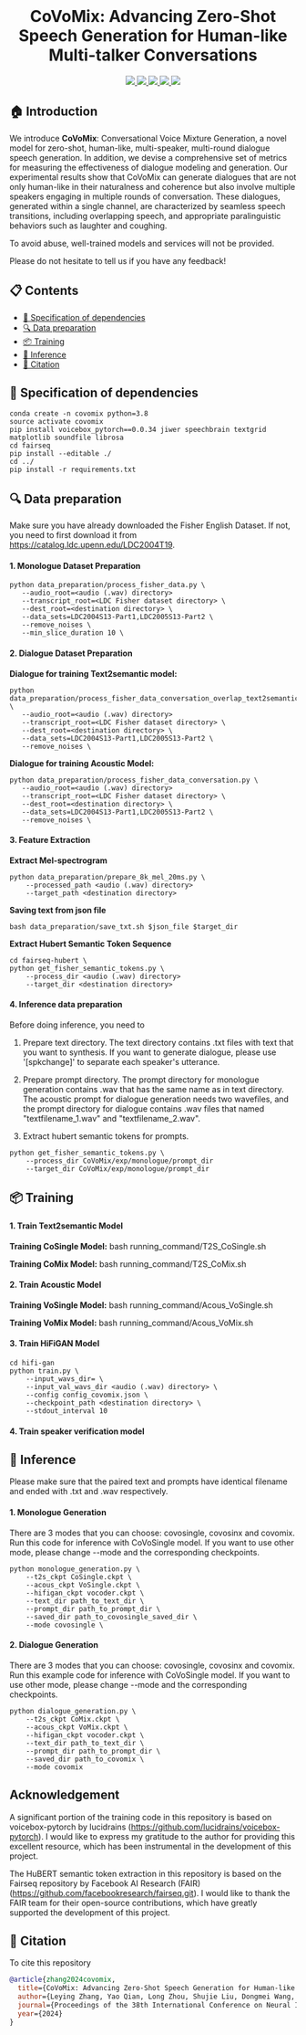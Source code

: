 <br>
<p align="center">
<h1 align="center"><strong>CoVoMix: Advancing Zero-Shot Speech Generation for Human-like Multi-talker Conversations
</strong></h1>
  </p>

<p align="center">
  <a href="https://arxiv.org/abs/2404.06690" target='_**blank**'>
    <img src="https://img.shields.io/badge/arxiv-2404.06690-blue?">
  </a> 
  <a href="https://arxiv.org/pdf/2404.06690" target='_blank'>
    <img src="https://img.shields.io/badge/Paper-📖-blue?">
  </a> 
  <a href="https://www.microsoft.com/en-us/research/project/covomix/" target='_blank'>
    <img src="https://img.shields.io/badge/Project-&#x1F680-blue">
  </a>
  <a href="https://youtu.be/OZPkBXhWT78" target='_blank'>
    <img src="https://img.shields.io/badge/Demo-&#x1f917-blue">
  </a>
  <a href="" target='_blank'>
    <img src="https://visitor-badge.laobi.icu/badge?page_id=OpenRobotLab.pointllm&left_color=gray&right_color=blue">
  </a>
</p>


## 🏠 Introduction

We introduce <b>CoVoMix</b>: Conversational Voice Mixture Generation, a novel model for zero-shot, human-like, multi-speaker, multi-round dialogue speech generation. In addition, we devise a comprehensive set of metrics for measuring the effectiveness of dialogue modeling and generation. Our experimental results show that CoVoMix can generate dialogues that are not only human-like in their naturalness and coherence but also involve multiple speakers engaging in multiple rounds of conversation. These dialogues, generated within a single channel, are characterized by seamless speech transitions, including overlapping speech, and appropriate paralinguistic behaviors such as laughter and coughing.

To avoid abuse, well-trained models and services will not be provided.

Please do not hesitate to tell us if you have any feedback!

## 📋 Contents
- [💬 Specification of dependencies](#specification-of-dependencies)
- [🔍 Data preparation](#data-preparation) 
- [📦 Training](#training)
- [🤖 Inference](#inference)
- [🔗 Citation](#citation)

## 💬 Specification of dependencies

```
conda create -n covomix python=3.8
source activate covomix
pip install voicebox_pytorch==0.0.34 jiwer speechbrain textgrid matplotlib soundfile librosa
cd fairseq 
pip install --editable ./
cd ../
pip install -r requirements.txt
```


## 🔍 Data preparation

Make sure you have already downloaded the Fisher English Dataset. If not, you need to first download it from https://catalog.ldc.upenn.edu/LDC2004T19. 

#### 1. Monologue Dataset Preparation
```
python data_preparation/process_fisher_data.py \
   --audio_root=<audio (.wav) directory>
   --transcript_root=<LDC Fisher dataset directory> \
   --dest_root=<destination directory> \
   --data_sets=LDC2004S13-Part1,LDC2005S13-Part2 \
   --remove_noises \
   --min_slice_duration 10 \
```

#### 2. Dialogue Dataset Preparation

**Dialogue for training Text2semantic model:**   
```
python data_preparation/process_fisher_data_conversation_overlap_text2semantic.py \
   --audio_root=<audio (.wav) directory>
   --transcript_root=<LDC Fisher dataset directory> \
   --dest_root=<destination directory> \
   --data_sets=LDC2004S13-Part1,LDC2005S13-Part2 \
   --remove_noises \
```

**Dialogue for training Acoustic Model:**
```
python data_preparation/process_fisher_data_conversation.py \
   --audio_root=<audio (.wav) directory>
   --transcript_root=<LDC Fisher dataset directory> \
   --dest_root=<destination directory> \
   --data_sets=LDC2004S13-Part1,LDC2005S13-Part2 \
   --remove_noises \
```


#### 3. Feature Extraction

**Extract Mel-spectrogram**
```
python data_preparation/prepare_8k_mel_20ms.py \
    --processed_path <audio (.wav) directory>
    --target_path <destination directory> 
```

**Saving text from json file**
```
bash data_preparation/save_txt.sh $json_file $target_dir
```

**Extract Hubert Semantic Token Sequence**
```
cd fairseq-hubert \
python get_fisher_semantic_tokens.py \
    --process_dir <audio (.wav) directory>
    --target_dir <destination directory>
```


#### 4. Inference data preparation

Before doing inference, you need to 

1. Prepare text directory. The text directory contains .txt files with text that you want to synthesis. If you want to generate dialogue, please use '[spkchange]' to separate each speaker's utterance. 

2. Prepare prompt directory. The prompt directory for monologue generation contains .wav that has the same name as in text directory. The acoustic prompt for dialogue generation needs two  wavefiles, and the prompt directory for dialogue contains .wav files that named "textfilename_1.wav" and "textfilename_2.wav". 

3. Extract hubert semantic tokens for prompts. 
```
python get_fisher_semantic_tokens.py \
    --process_dir CoVoMix/exp/monologue/prompt_dir  
    --target_dir CoVoMix/exp/monologue/prompt_dir 
```
## 📦 Training 


#### 1. Train Text2semantic Model
**Training CoSingle Model:** bash running_command/T2S_CoSingle.sh

**Training CoMix Model:** bash running_command/T2S_CoMix.sh


#### 2. Train Acoustic Model

**Training VoSingle Model:** bash running_command/Acous_VoSingle.sh

**Training VoMix Model:** bash running_command/Acous_VoMix.sh

#### 3. Train HiFiGAN Model

```
cd hifi-gan
python train.py \
    --input_wavs_dir= \
    --input_val_wavs_dir <audio (.wav) directory> \
    --config config_covomix.json \
    --checkpoint_path <destination directory> \
    --stdout_interval 10
```

#### 4. Train speaker verification model


## 🤖 Inference 
Please make sure that the paired text and prompts have identical filename and ended with .txt and .wav respectively. 


#### 1. Monologue Generation

There are 3 modes that you can choose: covosingle, covosinx and covomix. Run this code for inference with CoVoSingle model. If you want to use other mode, please change --mode and the corresponding checkpoints. 

```
python monologue_generation.py \
    --t2s_ckpt CoSingle.ckpt \
    --acous_ckpt VoSingle.ckpt \
    --hifigan_ckpt vocoder.ckpt \
    --text_dir path_to_text_dir \
    --prompt_dir path_to_prompt_dir \
    --saved_dir path_to_covosingle_saved_dir \
    --mode covosingle \
```


#### 2. Dialogue Generation 

There are 3 modes that you can choose: covosingle, covosinx and covomix. Run this example code for inference with CoVoSingle model. If you want to use other mode, please change --mode and the corresponding checkpoints. 

```
python dialogue_generation.py \
    --t2s_ckpt CoMix.ckpt \
    --acous_ckpt VoMix.ckpt \
    --hifigan_ckpt vocoder.ckpt \
    --text_dir path_to_text_dir \
    --prompt_dir path_to_prompt_dir \
    --saved_dir path_to_covomix \
    --mode covomix
```

## Acknowledgement

A significant portion of the training code in this repository is based on voicebox-pytorch by lucidrains (https://github.com/lucidrains/voicebox-pytorch). I would like to express my gratitude to the author for providing this excellent resource, which has been instrumental in the development of this project.


The HuBERT semantic token extraction in this repository is based on the Fairseq repository by Facebook AI Research (FAIR) (https://github.com/facebookresearch/fairseq.git). I would like to thank the FAIR team for their open-source contributions, which have greatly supported the development of this project.



## 🔗 Citation

To cite this repository

```bibtex
@article{zhang2024covomix,
  title={CoVoMix: Advancing Zero-Shot Speech Generation for Human-like Multi-talker Conversations},
  author={Leying Zhang, Yao Qian, Long Zhou, Shujie Liu, Dongmei Wang, Xiaofei Wang, Midia Yousefi, Yanmin Qian, Jinyu Li, Lei He, Sheng Zhao, Michael Zeng},
  journal={Proceedings of the 38th International Conference on Neural Information Processing Systems (NeurIPS 2024)},
  year={2024}
}
```